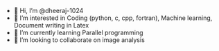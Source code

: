 - 👋 Hi, I’m @dheeraj-1024
- 👀 I’m interested in Coding (python, c, cpp, fortran), Machine learning, Document writing in Latex
- 🌱 I’m currently learning Parallel programming
- 💞️ I’m looking to collaborate on image analysis

<!---
dheeraj-1024/dheeraj-1024 is a ✨ special ✨ repository because its `README.md` (this file) appears on your GitHub profile.
You can click the Preview link to take a look at your changes.
--->
